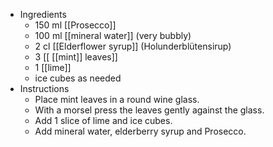- Ingredients
	- 150 ml [[Prosecco]]
	- 100 ml [[mineral water]] (very bubbly)
	- 2 cl [[Elderflower syrup]] (Holunderblütensirup)
	- 3 [[ [[mint]] leaves]]
	- 1 [[lime]]
	- ice cubes as needed
- Instructions
	- Place mint leaves in a round wine glass.
	- With a morsel press the leaves gently against the glass.
	- Add 1 slice of lime and ice cubes.
	- Add mineral water, elderberry syrup and Prosecco.